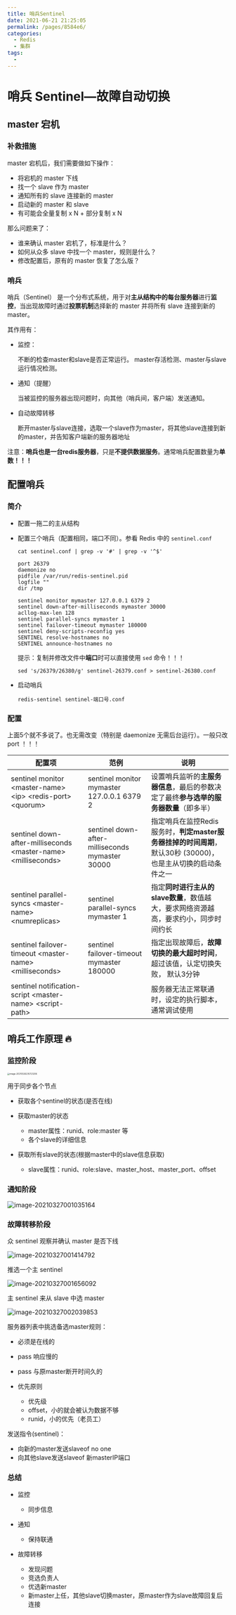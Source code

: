 ```yaml
---
title: 哨兵Sentinel
date: 2021-06-21 21:25:05
permalink: /pages/8584e6/
categories:
  - Redis
  - 集群
tags:
  - 
---
```

# 哨兵 Sentinel—故障自动切换

## master 宕机

### 补救措施

master 宕机后，我们需要做如下操作：

* 将宕机的 master 下线
* 找一个 slave 作为 master
* 通知所有的 slave 连接新的 master
* 启动新的 master 和 slave
* 有可能会全量复制 x N + 部分复制 x N

那么问题来了：

* 谁来确认 master 宕机了，标准是什么？
* 如何从众多 slave 中找一个 master，规则是什么？
* 修改配置后，原有的 master 恢复了怎么版？

### 哨兵

哨兵（Sentinel） 是一个分布式系统，用于对**主从结构中的每台服务器**进行**监控**，当出现故障时通过**投票机制**选择新的 master 并将所有 slave 连接到新的 master。

其作用有：

* 监控：

  不断的检查master和slave是否正常运行。 master存活检测、master与slave运行情况检测。
* 通知（提醒）

  当被监控的服务器出现问题时，向其他（哨兵间，客户端）发送通知。
* 自动故障转移

  断开master与slave连接，选取一个slave作为master，将其他slave连接到新的master，并告知客户端新的服务器地址

注意：**哨兵也是一台redis服务器**，只是**不提供数据服务**。通常哨兵配置数量为**单数！！！**

## 配置哨兵

### 简介

* 配置一拖二的主从结构
* 配置三个哨兵（配置相同，端口不同）。参看 Redis 中的 `sentinel.conf`

  ```
  cat sentinel.conf | grep -v '#' | grep -v '^$'
  ```

  ```
  port 26379
  daemonize no
  pidfile /var/run/redis-sentinel.pid
  logfile ""
  dir /tmp

  sentinel monitor mymaster 127.0.0.1 6379 2
  sentinel down-after-milliseconds mymaster 30000
  acllog-max-len 128
  sentinel parallel-syncs mymaster 1
  sentinel failover-timeout mymaster 180000
  sentinel deny-scripts-reconfig yes
  SENTINEL resolve-hostnames no
  SENTINEL announce-hostnames no
  ```

  提示：复制并修改文件中**端口**时可以直接使用 `sed` 命令！！！

  ```
  sed 's/26379/26380/g' sentinel-26379.conf > sentinel-26380.conf
  ```
* 启动哨兵

  ```
  redis-sentinel sentinel-端口号.conf
  ```

### 配置

上面5个就不多说了。也无需改变（特别是 daemonize 无需后台运行）。一般只改 port ！！！

| 配置项                                                        | 范例                                            | 说明                                                                                                        |
| ------------------------------------------------------------- | ----------------------------------------------- | ----------------------------------------------------------------------------------------------------------- |
| sentinel monitor \<master-name> \<ip> \<redis-port> \<quorum>     | sentinel monitor mymaster 127.0.0.1 6379 2      | 设置哨兵监听的**主服务器信息**，最后的参数决定了最终**参与选举的服务器数量**（即多半）                      |
| sentinel down-after-milliseconds \<master-name> \<milliseconds> | sentinel down-after-milliseconds mymaster 30000 | 指定哨兵在监控Redis服务时，**判定master服务器挂掉的时间周期**，默认30秒 (30000)，也是主从切换的启动条件之一 |
| sentinel parallel-syncs \<master-name> \<numreplicas>           | sentinel parallel-syncs mymaster 1              | 指定**同时进行主从的slave数量**，数值越大，要求网络资源越高，要求约小，同步时间约长                         |
| sentinel failover-timeout \<master-name> \<milliseconds>        | sentinel failover-timeout mymaster 180000       | 指定出现故障后，**故障切换的最大超时时间**，超过该值，认定切换失败， 默认3分钟                              |
| sentinel notification-script \<master-name> \<script-path>      |                                                 | 服务器无法正常联通时，设定的执行脚本，通常调试使用                                                          |

## 哨兵工作原理 🔥

### 监控阶段

<img src="../images/image-20210326235723206.png" alt="image-20210326235723206" style="zoom: 33%;" />

用于同步各个节点

* 获取各个sentinel的状态(是否在线)
* 获取master的状态

  * master属性：runid、role:master 等
  * 各个slave的详细信息
* 获取所有slave的状态(根据master中的slave信息获取)

  * slave属性：runid、role:slave、master_host、master_port、offset

### 通知阶段

![image-20210327001035164](../images/image-20210327001035164.png)

### 故障转移阶段

众 sentinel 观察并确认 master 是否下线

![image-20210327001414792](../images/image-20210327001414792.png)

推选一个主 sentinel

![image-20210327001656092](../images/image-20210327001656092.png)

主 sentinel 来从 slave 中选 master

![image-20210327002039853](../images/image-20210327002039853.png)

服务器列表中挑选备选master规则：

* 必须是在线的
* pass 响应慢的
* pass 与原master断开时间久的
* 优先原则

  * 优先级
  * offset，小的就会被认为数据不够
  * runid，小的优先（老员工）

发送指令(sentinel)：

* 向新的master发送slaveof no one
* 向其他slave发送slaveof 新masterIP端口

### 总结

* 监控

  * 同步信息
* 通知

  * 保持联通
* 故障转移

  * 发现问题
  * 竞选负责人
  * 优选新master
  * 新master上任，其他slave切换master，原master作为slave故障回复后连接